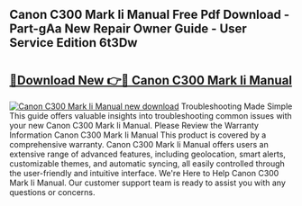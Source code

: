 ## Canon C300 Mark Ii Manual Free Pdf Download - Part-gAa New Repair Owner Guide - User Service Edition 6t3Dw

# <h2><a href="http://bc32269.oget.top/?id=Canon+C300+Mark+Ii+Manual">🔗Download New 👉🔴 Canon C300 Mark Ii Manual</a></h2>

[![Canon C300 Mark Ii Manual new download](https://i.imgur.com/5g1atiW.png)](http://bc32269.oget.top/?id=Canon+C300+Mark+Ii+Manual)
Troubleshooting Made Simple This guide offers valuable insights into troubleshooting common issues with your new Canon C300 Mark Ii Manual. Please Review the Warranty Information Canon C300 Mark Ii Manual This product is covered by a comprehensive warranty. Canon C300 Mark Ii Manual offers users an extensive range of advanced features, including geolocation, smart alerts, customizable themes, and automatic syncing, all easily controlled through the user-friendly and intuitive interface. We're Here to Help Canon C300 Mark Ii Manual. Our customer support team is ready to assist you with any questions or concerns.
